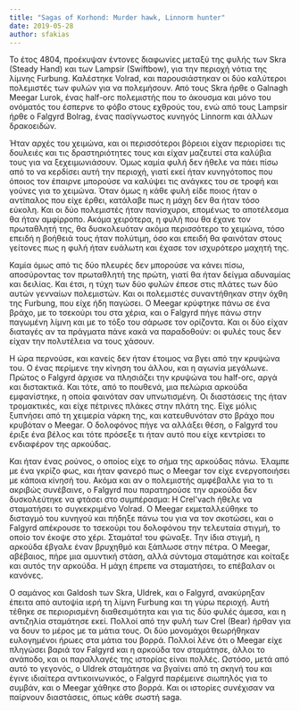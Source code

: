 ```yaml
---
title: "Sagas of Korhond: Murder hawk, Linnorm hunter"
date: 2019-05-28
author: sfakias
---
```


Το έτος 4804, προέκυψαν έντονες διαφωνίες μεταξύ της φυλής των Skra (Steady
Hand) και των Lampsir (Swiftbow), για την περιοχή νότια της λίμνης Furbung.
Καλέστηκε Volrad, και παρουσιάστηκαν οι δύο καλύτεροι πολεμιστές των φυλών για
να πολεμήσουν. Από τους Skra ήρθε ο Galnagh Meegar Lurok, ένας half-orc
πολεμιστής που το άκουσμα και μόνο του ονόματός του έσπερνε το φόβο στους
εχθρούς του, ενώ από τους Lampsir ήρθε ο Falgyrd Bolrag, ένας πασίγνωστος
κυνηγός Linnorm και άλλων δρακοειδών.



Ήταν αρχές του χειμώνα, και οι περισσότεροι βόρειοι είχαν περιορίσει τις
δουλειές και τις δραστηριότητες τους και είχαν μαζευτεί στα καλύβια τους για
να ξεχειμωνιάσουν. Όμως καμία φυλή δεν ήθελε να πάει πίσω από το να κερδίσει
αυτή την περιοχή, γιατί εκεί ήταν κυνηγότοπος που όποιος τον έπαιρνε μπορούσε
να καλύψει τις ανάγκες του σε τροφή και γούνες για το χειμώνα. Όταν όμως η
κάθε φυλή είδε ποιος ήταν ο αντίπαλος που είχε έρθει, κατάλαβε πως η μάχη δεν
θα ήταν τόσο εύκολη. Και οι δύο πολεμιστές ήταν πανίσχυροι, επομένως το
αποτέλεσμα θα ήταν αμφίρροπο. Ακόμα χειρότερα, η φυλή που θα έχανε τον
πρωταθλητή της, θα δυσκολευόταν ακόμα περισσότερο το χειμώνα, τόσο επειδή η
βοήθειά τους ήταν πολύτιμη, όσο και επειδή θα φαινόταν στους γείτονες πως η
φυλή ήταν ευάλωτη και έχασε τον ισχυρότερο μαχητή της.



Καμία όμως από τις δύο πλευρές δεν μπορούσε να κάνει πίσω, αποσύροντας τον
πρωταθλητή της πρώτη, γιατί θα ήταν δείγμα αδυναμίας και δειλίας. Και έτσι, η
τύχη των δύο φυλών έπεσε στις πλάτες των δύο αυτών γενναίων πολεμιστών. Και οι
πολεμιστές συναντήθηκαν στην όχθη της Furbung, που είχε ήδη παγώσει. O Meegar
κρύφτηκε πάνω σε ένα βράχο, με το τσεκούρι του στα χέρια, και ο Falgyrd πήγε
πάνω στην παγωμένη λίμνη και με το τόξο του σάρωσε τον ορίζοντα. Και οι δύο
είχαν διαταγές αν τα πράγματα πάνε κακά να παραδοθούν: οι φυλές τους δεν είχαν
την πολυτέλεια να τους χάσουν.  

Η ώρα περνούσε, και κανείς δεν ήταν έτοιμος να βγει από την κρυψώνα του. Ο
ένας περίμενε την κίνηση του άλλου, και η αγωνία μεγάλωνε. Πρώτος ο Falgyrd
άρχισε να πλησιάζει την κρυψώνα του half-orc, αργά και διστακτικά. Και τότε,
από το πουθενά, μια πελώρια αρκούδα εμφανίστηκε, η οποία φαινόταν σαν
υπνωτισμένη. Οι διαστάσεις της ήταν τρομακτικές, και είχε πέτρινες πλάκες στην
πλάτη της. Είχε μόλις ξυπνήσει από τη χειμερία νάρκη της, και κατευθυνόταν στο
βράχο που κρυβόταν ο Meegar. Ο δολοφόνος πήγε να αλλάξει θέση, o Falgyrd του
έριξε ένα βέλος και τότε πρόσεξε τι ήταν αυτό που είχε κεντρίσει το ενδιαφέρον
της αρκούδας.  

Και ήταν ένας ρούνος, ο οποίος είχε το σήμα της αρκούδας πάνω. Έλαμπε με ένα
γκρίζο φως, και ήταν φανερό πως ο Meegar τον είχε ενεργοποιήσει με κάποια
κίνησή του. Ακόμα και αν ο πολεμιστής αμφέβαλλε για το τι ακριβώς συνέβαινε, ο
Falgyrd που παρατηρούσε την αρκούδα δεν δυσκολεύτηκε να φτάσει στο συμπέρασμα:
Η Crel'vach ήθελε να σταματήσει το συγκεκριμένο Volrad. Ο Meegar
εκμεταλλεύθηκε το δισταγμό του κυνηγού και πήδηξε πάνω του για να τον
σκοτώσει, και ο Falgyrd απέκρουσε το τσεκούρι του δολοφόνου την τελευταία
στιγμή, το οποίο τον έκοψε στο χέρι. Σταμάτα! του φώναξε. Την ίδια στιγμή, η
αρκούδα έβγαλε έναν βρυχηθμό και ξάπλωσε στην πέτρα. Ο Μeegar, αβέβαιος, πήρε
μια αμυντική στάση, αλλά σύντομα σταμάτησε και κοίταξε και αυτός την αρκούδα.
Η μάχη έπρεπε να σταματήσει, το επέβαλαν οι κανόνες.  

O σαμάνος και Galdosh των Skra, Uldrek, και ο Falgyrd, ανακύρηξαν έπειτα από
αυτοψία ιερή τη λίμνη Furbung και τη γύρω περιοχή. Αυτή τέθηκε σε περιορισμένη
διαθεσιμότητα και για τις δύο φυλές άμεσα, και η αντιζηλία σταμάτησε εκεί.
Πολλοί από την φυλή των Crel (Bear) ήρθαν για να δουν το μέρος με τα μάτια
τους. Οι δύο μονομάχοι θεωρήθηκαν ευλογημένοι ήρωες στα μάτια του βορρά.
Πολλοί λένε ότι ο Meegar είχε πληγώσει βαριά τον Falgyrd και η αρκούδα τον
σταμάτησε, άλλοι το ανάποδο, και οι παραλλαγές της ιστορίας είναι πολλές.
Ωστόσο, μετά από αυτό το γεγονός, ο Uldrek σταμάτησε να βγαίνει από τη σκηνή
του και έγινε ιδιαίτερα αντικοινωνικός, ο Falgyrd παρέμεινε σιωπηλός για το
συμβάν, και ο Meegar χάθηκε στο βορρά. Και οι ιστορίες συνέχισαν να παίρνουν
διαστάσεις, όπως κάθε σωστή saga.

